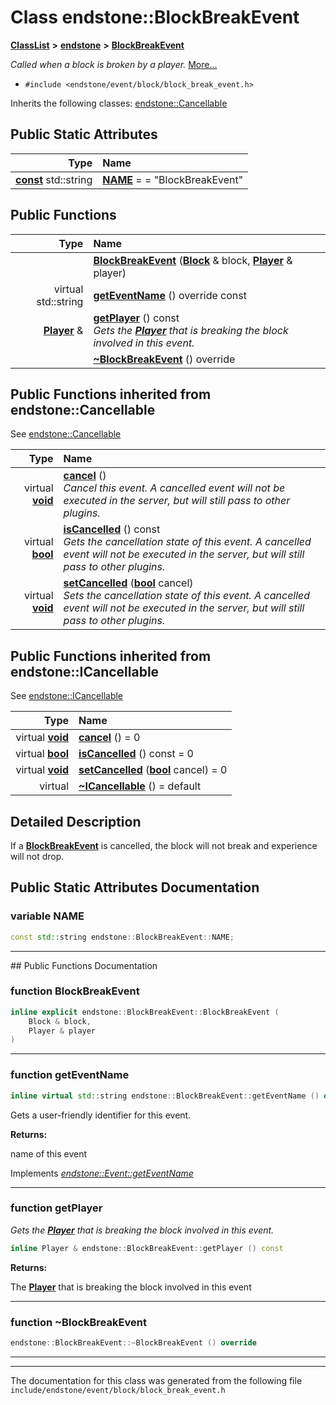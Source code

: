 

# Class endstone::BlockBreakEvent



[**ClassList**](annotated.md) **>** [**endstone**](namespaceendstone.md) **>** [**BlockBreakEvent**](classendstone_1_1BlockBreakEvent.md)



_Called when a block is broken by a player._ [More...](#detailed-description)

* `#include <endstone/event/block/block_break_event.h>`



Inherits the following classes: [endstone::Cancellable](classendstone_1_1Cancellable.md)
































## Public Static Attributes

| Type | Name |
| ---: | :--- |
|  [**const**](classendstone_1_1Vector.md) std::string | [**NAME**](#variable-name)   = = "BlockBreakEvent"<br> |










































## Public Functions

| Type | Name |
| ---: | :--- |
|   | [**BlockBreakEvent**](#function-blockbreakevent) ([**Block**](classendstone_1_1Block.md) & block, [**Player**](classendstone_1_1Player.md) & player) <br> |
| virtual std::string | [**getEventName**](#function-geteventname) () override const<br> |
|  [**Player**](classendstone_1_1Player.md) & | [**getPlayer**](#function-getplayer) () const<br>_Gets the_ [_**Player**_](classendstone_1_1Player.md) _that is breaking the block involved in this event._ |
|   | [**~BlockBreakEvent**](#function-blockbreakevent) () override<br> |


## Public Functions inherited from endstone::Cancellable

See [endstone::Cancellable](classendstone_1_1Cancellable.md)

| Type | Name |
| ---: | :--- |
| virtual [**void**](classendstone_1_1Vector.md) | [**cancel**](classendstone_1_1Cancellable.md#function-cancel) () <br>_Cancel this event. A cancelled event will not be executed in the server, but will still pass to other plugins._  |
| virtual [**bool**](classendstone_1_1Vector.md) | [**isCancelled**](classendstone_1_1Cancellable.md#function-iscancelled) () const<br>_Gets the cancellation state of this event. A cancelled event will not be executed in the server, but will still pass to other plugins._  |
| virtual [**void**](classendstone_1_1Vector.md) | [**setCancelled**](classendstone_1_1Cancellable.md#function-setcancelled) ([**bool**](classendstone_1_1Vector.md) cancel) <br>_Sets the cancellation state of this event. A cancelled event will not be executed in the server, but will still pass to other plugins._  |


## Public Functions inherited from endstone::ICancellable

See [endstone::ICancellable](classendstone_1_1ICancellable.md)

| Type | Name |
| ---: | :--- |
| virtual [**void**](classendstone_1_1Vector.md) | [**cancel**](classendstone_1_1ICancellable.md#function-cancel) () = 0<br> |
| virtual [**bool**](classendstone_1_1Vector.md) | [**isCancelled**](classendstone_1_1ICancellable.md#function-iscancelled) () const = 0<br> |
| virtual [**void**](classendstone_1_1Vector.md) | [**setCancelled**](classendstone_1_1ICancellable.md#function-setcancelled) ([**bool**](classendstone_1_1Vector.md) cancel) = 0<br> |
| virtual  | [**~ICancellable**](classendstone_1_1ICancellable.md#function-icancellable) () = default<br> |
















































































## Detailed Description


If a [**BlockBreakEvent**](classendstone_1_1BlockBreakEvent.md) is cancelled, the block will not break and experience will not drop. 


    
## Public Static Attributes Documentation




### variable NAME 

```C++
const std::string endstone::BlockBreakEvent::NAME;
```




<hr>
## Public Functions Documentation




### function BlockBreakEvent 

```C++
inline explicit endstone::BlockBreakEvent::BlockBreakEvent (
    Block & block,
    Player & player
) 
```




<hr>



### function getEventName 

```C++
inline virtual std::string endstone::BlockBreakEvent::getEventName () override const
```



Gets a user-friendly identifier for this event.




**Returns:**

name of this event 





        
Implements [*endstone::Event::getEventName*](classendstone_1_1Event.md#function-geteventname)


<hr>



### function getPlayer 

_Gets the_ [_**Player**_](classendstone_1_1Player.md) _that is breaking the block involved in this event._
```C++
inline Player & endstone::BlockBreakEvent::getPlayer () const
```





**Returns:**

The [**Player**](classendstone_1_1Player.md) that is breaking the block involved in this event 





        

<hr>



### function ~BlockBreakEvent 

```C++
endstone::BlockBreakEvent::~BlockBreakEvent () override
```




<hr>

------------------------------
The documentation for this class was generated from the following file `include/endstone/event/block/block_break_event.h`


